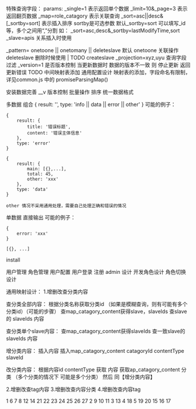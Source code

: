 特殊查询字段：
params:
_single=1 表示返回单个数据
_limit=10&_page=3 表示返回翻页数据
_map=role_catagory 表示关联查询
_sort=asc||desc&[_sortby=sort] 表示插入排序 sortby是可选参数 默认_sortby=sort 可以填写_id等，多个之间用“,”分割 如： _sort=asc,desc&_sortby=lastModifyTime,sort
_slave=apis 关系插入时使用

_pattern= onetoone || onetomany || deleteslave  默认 onetoone 关联操作 deleteslave 删除时候使用 |  TODO createslave
_projection=xyz,uyu 查询字段过滤
_version=1 是否版本控制 当更新数据时  数据的版本不一致 则 停止更新 返回更新错误 TODO
中间映射表添加 通用配置设计
映射表的添加，字段命名有限制，详见common.js 中的 promiseParsingMap()


安装数据完善
__v 版本控制
批量操作
排序
统一数据格式




多数据 组合
{
    result: '',
    type: 'info || data || error || other'
}
可能的例子：

    {
        result: {
            title: '错误标题',
            content: '错误主体信息'
        },
        type: 'error'
    }

    {
        result: {
            main: [{},...],
            total: 45,
            other: 'xxx'
        },
        type: 'data'
    }

    other 情况不采用通用处理，需要自己处理正确和错误的情况
单数据 直接输出
可能的例子：

    {
        error: 'xxx'
    }

    [{}, ...]

install

用户管理
角色管理
用户配置
用户登录
注册
admin 设计
开发角色设计 角色切换设计






通用映射设计：
1.增删改查分类内容

查分类全部内容：
根据分类名称获取分类id （如果是模糊查询，则有可能有多个分类id）（可能的步骤）
查map_catagory_content获得slave，slaveIds
查slave的 slaveIds 内容

查分类单个slave内容：
查map_catagory_content获得slaveIds
查一致slave的 slaveIds 内容

增分类内容：
插入内容
插入map_catagory_content catagoryId contentType slaveId

改分类内容：
根据内容id contentType 获取 内容
获取ap_catagory_content 分类 （多个分类的情况下 可能是多个分类）
然后 同【增分类内容】


2.增删改查tag内容
3.增删改查内容分类
4.增删改查内容tag


1
    6
    7
    8
    12
    14
    21
    22
    23
    24
    25
    26
    27
2
    9
    10
    11
3
    13
4
    18
5
    19
    20
15
16
17